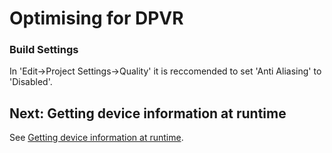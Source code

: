 # Optimising for DPVR

### Build Settings

In 'Edit->Project Settings->Quality' it is reccomended to set 'Anti Aliasing' to 'Disabled'.

## Next: Getting device information at runtime

See [Getting device information at runtime](/docs/getting-device-information-at-runtime.md).
